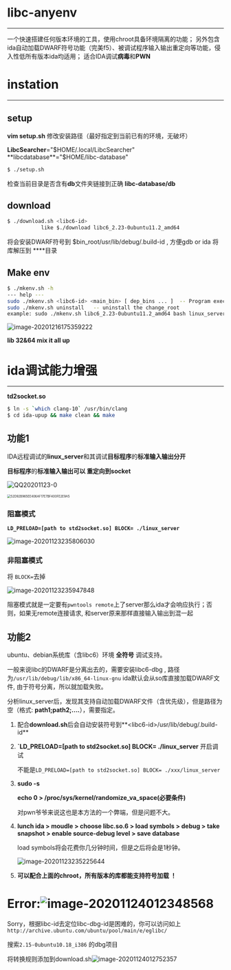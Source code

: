 # libc-anyenv

------

一个快速搭建任何版本环境的工具，使用chroot具备环境隔离的功能；
另外包含ida自动加载DWARF符号功能（完美f5）、被调试程序输入输出重定向等功能，侵入性低所有版本ida均适用；
适合IDA调试**病毒**和**PWN**

# instation

------

## setup

**vim setup.sh**
修改安装路径（最好指定到当前已有的环境，无破坏）

**LibcSearcher**="$HOME/.local/LibcSearcher"
**libcdatabase**="$HOME/libc-database"

```bash
$ ./setup.sh 
```

检查当前目录是否含有**db**文件夹链接到正确 **libc-database/db**



## download

```bash
$ ./download.sh <libc6-id>
           like $./download libc6_2.23-0ubuntu11.2_amd64
```



将会安装DWARF符号到 $bin_root/usr/lib/debug/.build-id , 方便gdb or ida
将库解压到 **<libc6-id>**目录



## Make env

```bash
$ ./mkenv.sh -h
--- help ---
sudo ./mkenv.sh <libc6-id> <main_bin> [ dep_bins ... ]  -- Program execution in any environment
sudo ./mkenv.sh uninstall   -- uninstall the change_root
example: sudo ./mkenv.sh libc6_2.23-0ubuntu11.2_amd64 bash linux_server64 sh ls cat id

```

![image-20201216175359222](readme.assets/image-20201216175359222.png)

 **lib 32&64 mix it all up**

# ida调试能力增强

------

**td2socket.so**

```bash
$ ln -s `which clang-10` /usr/bin/clang
$ cd ida-upup && make clean && make
```



## 功能1

IDA远程调试的**linux_server**和其调试**目标程序**的**标准输入输出分开**

**目标程序**的**标准输入输出可以 重定向到socket**

![QQ20201123-0](readme.assets/QQ20201123-0.png)

<img src="readme.assets/52D92B965EE406AF17E7BF400FE2E9A5.jpg" alt="52D92B965EE406AF17E7BF400FE2E9A5" style="zoom:50%;" />

### **阻塞模式** 

**`LD_PRELOAD=[path to std2socket.so] BLOCK= ./linux_server`**

![image-20201123235806030](readme.assets/image-20201123235806030.png)

### **非阻塞模式**

将 `BLOCK=`去掉

![image-20201123235947848](readme.assets/image-20201123235947848.png)

阻塞模式就是一定要有`pwntools remote`上了server那么ida才会响应执行；否则，如果无remote连接请求, 和server原来那样直接输入输出到混一起

## 功能2

ubuntu、debian系统库（含libc6）环境 **全符号** 调试支持。

一般来说libc的DWARF是分离出去的，需要安装libc6-dbg , 路径为`/usr/lib/debug/lib/x86_64-linux-gnu`
 ida默认会从so库直接加载DWARF文件, 由于符号分离，所以就加载失败。

分析linux_server后，发现其支持自动加载DWARF文件（含优先级），但是路径为空（格式: **path1;path2;....**），需要指定。

1. 配合**download.sh**后会自动安装符号到**\<libc6-id\>/usr/lib/debug/.build-id**

2. **`LD_PRELOAD=[path to std2socket.so] BLOCK= ./linux_server** 开启调试

   不能是`LD_PRELOAD=[path to std2socket.so] BLOCK= ./xxx/linux_server`

   

3. **sudo -s** 

   **echo 0 > /proc/sys/kernel/randomize_va_space(必要条件)**  

   对pwn爷爷来说这也是本方法的一个弊端，但是问题不大。

4. **lunch ida > moudle > choose libc.so.6 > load symbols > debug > take snapshot > enable source-debug level > save database**

   load symbols将会花费你几分钟时间，但是之后将会是1秒钟。

   ![image-20201123235225644](readme.assets/image-20201123235225644.png)

5. **可以配合上面的chroot，所有版本的库都能支持符号加载 ！**





# Error:![image-20201124012348568](readme.assets/image-20201124012348568.png)

Sorry，根据libc-id去定位libc-dbg-id是困难的，你可以访问如上`http://archive.ubuntu.com/ubuntu/pool/main/e/eglibc/` 

搜索`2.15-0ubuntu10.18_i386` 的dbg项目

将转换规则添加到download.sh![image-20201124012752357](readme.assets/image-20201124012752357.png)

